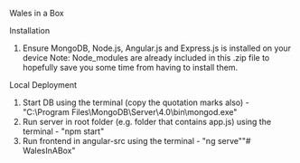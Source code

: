 Wales in a Box

Installation
1) Ensure MongoDB, Node.js, Angular.js and Express.js is installed on your device
Note: Node_modules are already included in this .zip file to hopefully save you some time from having to install them.

Local Deployment
1) Start DB using the terminal (copy the quotation marks also) - "C:\Program Files\MongoDB\Server\4.0\bin\mongod.exe"
2) Run server in root folder (e.g. folder that contains app.js) using the terminal - "npm start"
3) Run frontend in angular-src using the terminal - "ng serve""# WalesInABox" 
